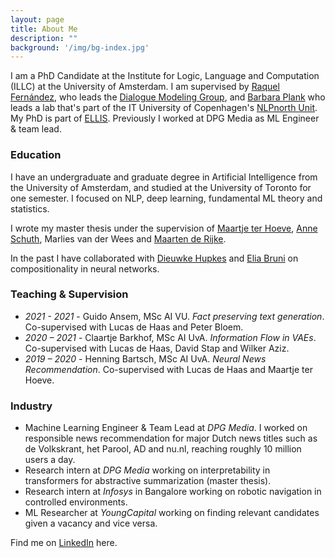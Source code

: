 ```yaml
---
layout: page
title: About Me
description: ""
background: '/img/bg-index.jpg'
---
```


I am a PhD Candidate at the Institute for Logic, Language and Computation (ILLC) at the University of Amsterdam. 
I am supervised by [Raquel Fernández](https://staff.fnwi.uva.nl/r.fernandezrovira/), who leads the [Dialogue Modeling Group](https://dmg-illc.github.io/dmg/), and [Barbara Plank](https://bplank.github.io/) who leads a lab that's part of the IT University of Copenhagen's [NLPnorth Unit](https://nlpnorth.github.io/).
My PhD is part of [ELLIS](https://ellis.eu/). Previously I worked at DPG Media as ML Engineer & team lead.


### Education
I have an undergraduate and graduate degree in Artificial Intelligence from the University of Amsterdam, and studied at the University of Toronto for one semester. I focused on NLP, deep learning, fundamental ML theory and statistics.

I wrote my master thesis under the supervision of [Maartje ter Hoeve](https://maartjeth.github.io/), [Anne Schuth](https://www.anneschuth.nl/), Marlies van der Wees and [Maarten de Rijke](https://staff.fnwi.uva.nl/m.derijke/).

In the past I have collaborated with [Dieuwke Hupkes](https://dieuwkehupkes.nl/) and [Elia Bruni](https://eliabruni.github.io/) on compositionality in neural networks.

### Teaching & Supervision
- *2021 - 2021* - Guido Ansem, MSc AI VU. *Fact preserving text generation*. Co-supervised with Lucas de Haas and Peter Bloem.
- *2020 – 2021* - Claartje Barkhof, MSc AI UvA. *Information Flow in VAEs*. Co-supervised with Lucas de Haas, David Stap and Wilker Aziz.
- *2019 – 2020* - Henning Bartsch, MSc AI UvA. *Neural News Recommendation*. Co-supervised with Lucas de Haas and Maartje ter Hoeve.

### Industry
- Machine Learning Engineer & Team Lead at *DPG Media*. I worked on responsible news recommendation for major Dutch news titles such as de Volkskrant, het Parool, AD and nu.nl, reaching roughly 10 million users a day.
- Research intern at *DPG Media* working on interpretability in transformers for abstractive summarization (master thesis).
- Research intern at *Infosys* in Bangalore working on robotic navigation in controlled environments.  
- ML Researcher at *YoungCapital* working on finding relevant candidates given a vacancy and vice versa.

Find me on [LinkedIn](https://www.linkedin.com/in/joris-baan-669324b3/) here.
